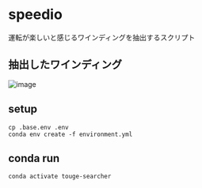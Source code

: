 # speedio
運転が楽しいと感じるワインディングを抽出するスクリプト

## 抽出したワインディング
![image](https://github.com/ritogk/speedio/assets/72111956/9c29dc11-b058-4f5f-8ffa-31d3857a792d)


## setup

```
cp .base.env .env
conda env create -f environment.yml
```

## conda run

```
conda activate touge-searcher
```
